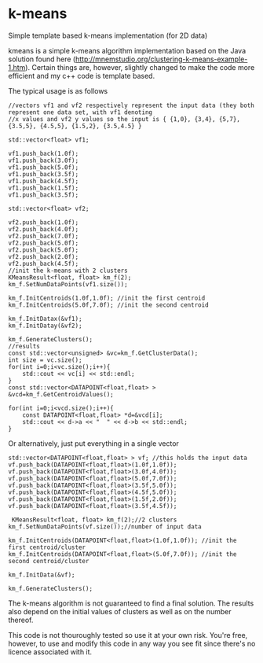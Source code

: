 # k-means
Simple template based k-means implementation (for 2D data)

kmeans is a simple k-means algorithm implementation based on the Java solution found here (http://mnemstudio.org/clustering-k-means-example-1.htm). 
Certain things are, however, slightly changed to make the code more efficient and my c++ code is template based.

The typical usage is as follows

    //vectors vf1 and vf2 respectively represent the input data	(they both represent one data set, with vf1 denoting
    //x values and vf2 y values so the input is { {1,0}, {3,4}, {5,7}, {3.5,5}, {4.5,5}, {1.5,2}, {3.5,4.5} }
    
    std::vector<float> vf1;

    vf1.push_back(1.0f);
    vf1.push_back(3.0f);
    vf1.push_back(5.0f);
    vf1.push_back(3.5f);
    vf1.push_back(4.5f);
    vf1.push_back(1.5f);
    vf1.push_back(3.5f);

    std::vector<float> vf2;

    vf2.push_back(1.0f);
    vf2.push_back(4.0f);
    vf2.push_back(7.0f);
    vf2.push_back(5.0f);
    vf2.push_back(5.0f);
    vf2.push_back(2.0f);
    vf2.push_back(4.5f);
    //init the k-means with 2 clusters
    KMeansResult<float, float> km_f(2);
    km_f.SetNumDataPoints(vf1.size());

    km_f.InitCentroids(1.0f,1.0f); //init the first centroid
    km_f.InitCentroids(5.0f,7.0f); //init the second centroid

    km_f.InitDatax(&vf1);
    km_f.InitDatay(&vf2);

    km_f.GenerateClusters(); 
    //results
    const std::vector<unsigned> &vc=km_f.GetClusterData();
    int size = vc.size();
    for(int i=0;i<vc.size();i++){
        std::cout << vc[i] << std::endl;
    }
    const std::vector<DATAPOINT<float,float> > &vcd=km_f.GetCentroidValues();
    
    for(int i=0;i<vcd.size();i++){
        const DATAPOINT<float,float> *d=&vcd[i];
        std::cout << d->a << "  " << d->b << std::endl;
    }

Or alternatively, just put everything in a single vector

    std::vector<DATAPOINT<float,float> > vf; //this holds the input data
    vf.push_back(DATAPOINT<float,float>(1.0f,1.0f));
    vf.push_back(DATAPOINT<float,float>(3.0f,4.0f));
    vf.push_back(DATAPOINT<float,float>(5.0f,7.0f));
    vf.push_back(DATAPOINT<float,float>(3.5f,5.0f));
    vf.push_back(DATAPOINT<float,float>(4.5f,5.0f));
    vf.push_back(DATAPOINT<float,float>(1.5f,2.0f));
    vf.push_back(DATAPOINT<float,float>(3.5f,4.5f));
    
     KMeansResult<float, float> km_f(2);//2 clusters
    km_f.SetNumDataPoints(vf.size());//number of input data

    km_f.InitCentroids(DATAPOINT<float,float>(1.0f,1.0f)); //init the first centroid/cluster
    km_f.InitCentroids(DATAPOINT<float,float>(5.0f,7.0f)); //init the second centroid/cluster

    km_f.InitData(&vf);

    km_f.GenerateClusters(); 

The k-means algorithm is not guaranteed to find a final solution. The results also depend on the initial values of clusters
as well as on the number thereof.

This code is not thouroughly tested so use it at your own risk. You're free, however, to use and modify this code
in any way you see fit since there's no licence associated with it.
